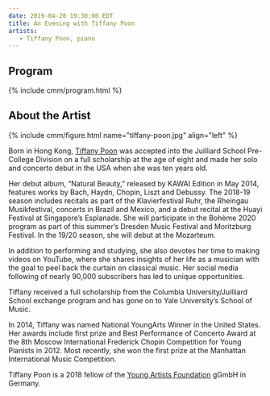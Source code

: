 ```yaml
---
date: 2019-04-20 19:30:00 EDT
title: An Evening with Tiffany Poon
artists: 
   - Tiffany Poon, piano
---
```


## Program

{% include cmm/program.html %}

## About the Artist

{% include cmm/figure.html name="tiffany-poon.jpg" align="left" %}

Born in Hong Kong, [Tiffany Poon](http://tiffanypoon.com) was accepted into the Juilliard
School Pre-College Division on a full scholarship at the age of eight and made her solo and
concerto debut in the USA when she was ten years old.

Her debut album, “Natural Beauty,” released by KAWAI Edition in May 2014, features works by
Bach, Haydn, Chopin, Liszt and Debussy. The 2018-19 season includes recitals as part of the
Klavierfestival Ruhr, the Rheingau Musikfestival, concerts in Brazil and Mexico, and a debut
recital at the Huayi Festival at Singapore’s Esplanade. She will participate in the Bohème
2020 program as part of this summer’s Dresden Music Festival and Moritzburg Festival. In the
19/20 season, she will debut at the Mozarteum.

In addition to performing and studying, she also devotes her time to making videos on
YouTube, where she shares insights of her life as a musician with the goal to peel back the
curtain on classical music. Her social media following of nearly 90,000 subscribers has led
to unique opportunities.

Tiffany received a full scholarship from the Columbia University/Juilliard School exchange
program and has gone on to Yale University’s School of Music.

In 2014, Tiffany was named National YoungArts Winner in the United States. Her awards
include first prize and Best Performance of Concerto Award at the 8th Moscow International
Frederick Chopin Competition for Young Pianists in 2012. Most recently, she won the first
prize at the Manhattan International Music Competition.

Tiffany Poon is a 2018 fellow of the [Young Artists
Foundation](http://youngartistsfoundation.org/en/home/) gGmbH in Germany.
